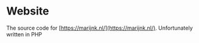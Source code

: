 # Website
The source code for [https://marijnk.nl/](https://marijnk.nl/). Unfortunately written in PHP
